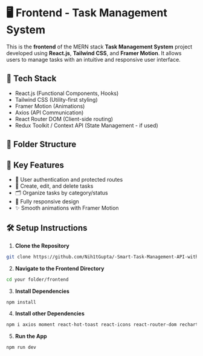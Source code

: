 # 🖥️ Frontend - Task Management System

This is the **frontend** of the MERN stack **Task Management System** project developed using **React.js**, **Tailwind CSS**, and **Framer Motion**. It allows users to manage tasks with an intuitive and responsive user interface.

## 🚀 Tech Stack

- React.js (Functional Components, Hooks)
- Tailwind CSS (Utility-first styling)
- Framer Motion (Animations)
- Axios (API Communication)
- React Router DOM (Client-side routing)
- Redux Toolkit / Context API (State Management - if used)

## 📂 Folder Structure

## 🎯 Key Features

- 🔐 User authentication and protected routes
- 📝 Create, edit, and delete tasks
- 🗂️ Organize tasks by category/status
- 📱 Fully responsive design
- ✨ Smooth animations with Framer Motion

## 🛠️ Setup Instructions

1. **Clone the Repository**

```bash
git clone https://github.com/Nih1tGupta/-Smart-Task-Management-API-with-Real-time-Features.git
```

2. **Navigate to the Frontend Directory** 

```bash
cd your folder/frontend
```
3. **Install Dependencies** 

```bash
npm install
```
4. **Install other Dependencies** 

```bash
npm i axios moment react-hot-toast react-icons react-router-dom recharts
```

5. **Run the App**
 
```bash
npm run dev
```

